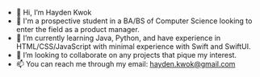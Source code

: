 - 👋 Hi, I’m Hayden Kwok
- 👀 I'm a prospective student in a BA/BS of Computer Science looking to enter the field as a product manager.
- 🌱 I’m currently learning Java, Python, and have experience in HTML/CSS/JavaScript with minimal experience with Swift and SwiftUI.
- 💞️ I’m looking to collaborate on any projects that pique my interest.
- 📫 You can reach me through my email: hayden.kwok@gmail.com


